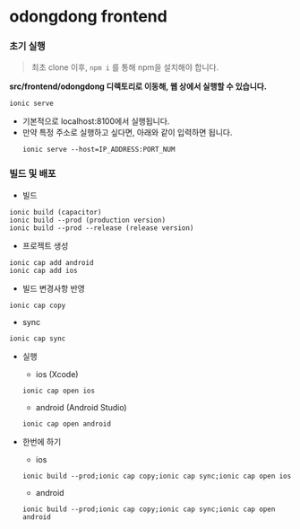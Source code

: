 # odongdong frontend

### 초기 실행
> 최초 clone 이후, `npm i` 를 통해 npm을 설치해야 합니다.


**src/frontend/odongdong 디렉토리로 이동해, 웹 상에서 실행할 수 있습니다.**
```
ionic serve
```

- 기본적으로 localhost:8100에서 실행됩니다.
- 만약 특정 주소로 실행하고 싶다면, 아래와 같이 입력하면 됩니다.
    ```
    ionic serve --host=IP_ADDRESS:PORT_NUM
    ```


### 빌드 및 배포
- 빌드
```
ionic build (capacitor)
ionic build --prod (production version)
ionic build --prod --release (release version)
```

- 프로젝트 생성
```
ionic cap add android
ionic cap add ios
```

- 빌드 변경사항 반영
```
ionic cap copy
```

- sync
```
ionic cap sync
```

- 실행
    - ios (Xcode)
    ```
    ionic cap open ios
    ```

    - android (Android Studio)
    ```
    ionic cap open android
    ```


- 한번에 하기
    - ios
    ```
    ionic build --prod;ionic cap copy;ionic cap sync;ionic cap open ios
    ```

    - android
    ```
    ionic build --prod;ionic cap copy;ionic cap sync;ionic cap open android
    ```

